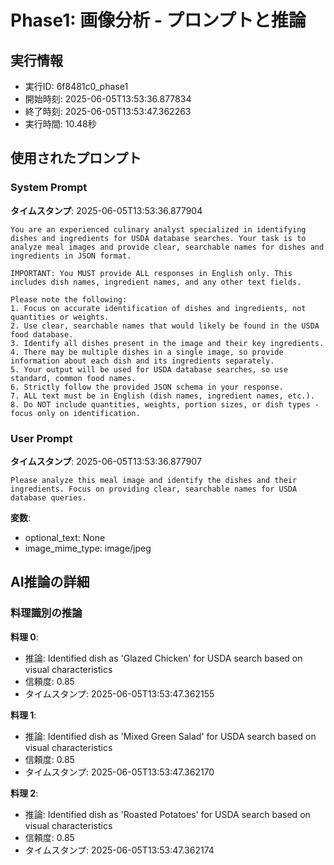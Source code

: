 # Phase1: 画像分析 - プロンプトと推論

## 実行情報
- 実行ID: 6f8481c0_phase1
- 開始時刻: 2025-06-05T13:53:36.877834
- 終了時刻: 2025-06-05T13:53:47.362263
- 実行時間: 10.48秒

## 使用されたプロンプト

### System Prompt

**タイムスタンプ**: 2025-06-05T13:53:36.877904

```
You are an experienced culinary analyst specialized in identifying dishes and ingredients for USDA database searches. Your task is to analyze meal images and provide clear, searchable names for dishes and ingredients in JSON format.

IMPORTANT: You MUST provide ALL responses in English only. This includes dish names, ingredient names, and any other text fields.

Please note the following:
1. Focus on accurate identification of dishes and ingredients, not quantities or weights.
2. Use clear, searchable names that would likely be found in the USDA food database.
3. Identify all dishes present in the image and their key ingredients.
4. There may be multiple dishes in a single image, so provide information about each dish and its ingredients separately.
5. Your output will be used for USDA database searches, so use standard, common food names.
6. Strictly follow the provided JSON schema in your response.
7. ALL text must be in English (dish names, ingredient names, etc.).
8. Do NOT include quantities, weights, portion sizes, or dish types - focus only on identification.
```

### User Prompt

**タイムスタンプ**: 2025-06-05T13:53:36.877907

```
Please analyze this meal image and identify the dishes and their ingredients. Focus on providing clear, searchable names for USDA database queries.
```

**変数**:
- optional_text: None
- image_mime_type: image/jpeg

## AI推論の詳細

### 料理識別の推論

**料理 0**:
- 推論: Identified dish as 'Glazed Chicken' for USDA search based on visual characteristics
- 信頼度: 0.85
- タイムスタンプ: 2025-06-05T13:53:47.362155

**料理 1**:
- 推論: Identified dish as 'Mixed Green Salad' for USDA search based on visual characteristics
- 信頼度: 0.85
- タイムスタンプ: 2025-06-05T13:53:47.362170

**料理 2**:
- 推論: Identified dish as 'Roasted Potatoes' for USDA search based on visual characteristics
- 信頼度: 0.85
- タイムスタンプ: 2025-06-05T13:53:47.362174

